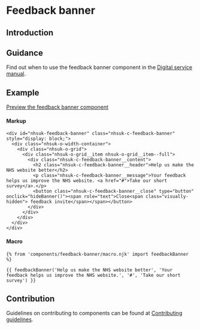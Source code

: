 # Feedback banner

## Introduction

## Guidance

Find out when to use the feedback banner component in the [Digital service manual]().

## Example

[Preview the feedback banner component]()

#### Markup

    <div id="nhsuk-feedback-banner" class="nhsuk-c-feedback-banner" style="display: block;">
      <div class="nhsuk-o-width-container">
        <div class="nhsuk-o-grid">
          <div class="nhsuk-o-grid__item nhsuk-o-grid__item--full">
            <div class="nhsuk-c-feedback-banner__content">
              <h2 class="nhsuk-c-feedback-banner__header">Help us make the NHS website better</h2>
              <p class="nhsuk-c-feedback-banner__message">Your feedback helps us improve the NHS website. <a href="#">Take our short survey</a>.</p>
              <button class="nhsuk-c-feedback-banner__close" type="button" onclick="hideBanner()"><span role="text">Close<span class="visually-hidden"> feedback invite</span></span></button>
            </div>
          </div>
        </div>
      </div>
    </div>

#### Macro

    {% from 'components/feedback-banner/macro.njk' import feedbackBanner %}

    {{ feedbackBanner('Help us make the NHS website better', 'Your feedback helps us improve the NHS website.', '#', 'Take our short survey') }}

## Contribution

Guidelines on contributing to components can be found at [Contributing guidelines]().
